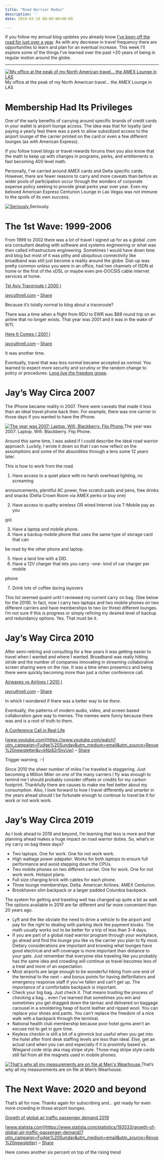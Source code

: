 ```yaml
---
title: "Road Warrior Redux"
description: ''
date: 2019-03-18 00:00:00+00:00

---
```


If you follow my annual blog updates you already know [I’ve been off the road for just over a year](https://fudge.org/archive/my-eighth-year-at-vce/?utm_campaign=Fudge%20Sunday&utm_medium=email&utm_source=Revue%20newsletter). As with any decrease in travel frequency there are opportunities to learn and plan for an eventual increase. This week I’ll explore some of the things I’ve learned over the past +20 years of being in regular motion around the globe.



---

[![My office at the peak of my North American travel... the AMEX Lounge in LAS](https://substack.com/static/52ffddc7f1ba3a9a4c6e68a4816356a5/b4294/amexvegas.jpg "My office at the peak of my North American travel... the AMEX Lounge in LAS")](https://substackcdn.com/image/fetch/f_auto,q_auto:good,fl_progressive:steep/https%3A%2F%2Fsubstack.com%2Fstatic%2F52ffddc7f1ba3a9a4c6e68a4816356a5%2Fb4294%2Famexvegas.jpg)My office at the peak of my North American travel… the AMEX Lounge in LAS

Membership Had Its Privileges
=============================

One of the early benefits of carrying around specific brands of credit cards in your wallet is airport lounge access. The idea was that for loyalty (and paying a yearly fee) there was a perk to allow subsidized access to the airport lounge of the carrier printed on the card or even a few different lounges (as with American Express).

If you follow travel blogs or travel rewards forums then you also know that the math to keep up with changes in programs, perks, and entitlements is fast becoming 400 level math.

Personally, I’ve carried around AMEX cards and Delta specific cards. However, there are fewer reasons to carry and more caveats than before as wider pools of participation occur through the wonders of corporate expense policy seeking to provide great perks year over year. Even my beloved American Express Centurion Lounge in Las Vegas was not immune to the spoils of its own success.

[![Seriously.](https://substack.com/static/a451e280c0ff6e14089089a2a7ecf16f/b4294/amexvegas-oops.jpg "Seriously.")](https://substackcdn.com/image/fetch/f_auto,q_auto:good,fl_progressive:steep/https%3A%2F%2Fsubstack.com%2Fstatic%2Fa451e280c0ff6e14089089a2a7ecf16f%2Fb4294%2Famexvegas-oops.jpg)Seriously.

The 1st Wave: 1999-2006
=======================

From 1999 to 2002 there was a lot of travel I signed up for as a global .com era consultant dealing with software and systems engineering or what was then called infrastructure engineering. Sometimes I would have down time and blog but most of it was pithy and ubiquitous connectivity like broadband was still just become a reality around the globe. Dial-up was pretty common unless you were in an office, had two channels of ISDN at home or the first of the xDSL or maybe even pre-DOCSIS cable internet services at home.

[Tel Aviv Traceroute ( 2000 )](https://fudge.org/archive/tel-aviv-traceroute/?utm_campaign=Fudge%20Sunday&utm_medium=email&utm_source=Revue%20newsletter)

[jaycuthrell.com](https://fudge.org/archive/tel-aviv-traceroute/?utm_campaign=Fudge%20Sunday&utm_medium=email&utm_source=Revue%20newsletter) – [Share](http://rev.vu/69bRb4?utm_campaign=Issue&utm_content=share&utm_medium=email&utm_source=Fudge+Sunday)

Because it’s totally normal to blog about a traceroute?

There was a time when a flight from RDU to EWR was $88 round trip on an airline that no longer exists. That year was 2001 and it was in the wake of 9/11.

[Here It Comes ( 2001 )](https://fudge.org/archive/here-it-comes/?utm_campaign=Fudge%20Sunday&utm_medium=email&utm_source=Revue%20newsletter)

[jaycuthrell.com](https://fudge.org/archive/here-it-comes/?utm_campaign=Fudge%20Sunday&utm_medium=email&utm_source=Revue%20newsletter) – [Share](http://rev.vu/WRNDWv?utm_campaign=Issue&utm_content=share&utm_medium=email&utm_source=Fudge+Sunday)

It was another time.

Eventually, travel that was less *normal* became accepted as *normal*. You learned to expect more security and scrutiny or the random change to policy or procedures. [Long live the freedom grope](https://www.tsa.gov/news/releases/2013/07/19/tsa-launch-application-program-tsa-precheck?utm_campaign=Fudge%20Sunday&utm_medium=email&utm_source=Revue%20newsletter).

Jay’s Way Circa 2007
====================

The iPhone became reality in 2007. There were caveats that made it less than an ideal travel phone back then. For example, there was one carrier in those days if you wanted to have the iPhone.

[![The year was 2007: Laptop. Wifi. Blackberry. Flip Phone.](https://substack.com/static/f901004274323a05d97f4e8452b21139/b4294/deltalounge.jpg "The year was 2007: Laptop. Wifi. Blackberry. Flip Phone.")](https://substackcdn.com/image/fetch/f_auto,q_auto:good,fl_progressive:steep/https%3A%2F%2Fsubstack.com%2Fstatic%2Ff901004274323a05d97f4e8452b21139%2Fb4294%2Fdeltalounge.jpg)The year was 2007: Laptop. Wifi. Blackberry. Flip Phone.

Around this same time, I was asked if I could describe the ideal road warrior approach. Luckily, I wrote it down so that I can now reflect on the assumptions and some of the absurdities through a lens some 12 years later.

This is how to work from the road.

1. Have access to a quiet place with no harsh overhead lighting, no screaming

announcements, plentiful AC power, free scratch pads and pens, free drinks and snacks (Delta Crown Room via AMEX perks or buy one)

2. Have access to quality wireless OR wired Internet (via T-Mobile pay as you

go)

3. Have a laptop and mobile phone.
4. Have a backup mobile phone that uses the same type of storage card that can

be read by the other phone and laptop.

5. Have a land line with a DID.
6. Have a 12V charger that lets you carry -one- kind of car charger per mobile

phone

7. Drink lots of coffee during layovers

This list seemed quaint until I reviewed my current carry on bag. (See below for the 2019). In fact, now I carry two laptops and two mobile phones on two different carriers and have memberships to two (or three) different lounges. I’m not sure if this is progress or simply refining my desired level of backup and redundancy options. Yes. That must be it.

Jay’s Way Circa 2010
====================

After semi-retiring and consulting for a few years it was getting easier to travel when I wanted and where I wanted. Broadband was really hitting stride and the number of companies innovating in streaming collaborative screen sharing were on the rise. It was a time when proxemics and being there were quickly becoming more than just a richer conference call.

[Airwaves vs Airlines ( 2010 )](https://fudge.org/archive/airwaves-vs-airlines/?utm_campaign=Fudge%20Sunday&utm_medium=email&utm_source=Revue%20newsletter)

[jaycuthrell.com](https://fudge.org/archive/airwaves-vs-airlines/?utm_campaign=Fudge%20Sunday&utm_medium=email&utm_source=Revue%20newsletter) – [Share](http://rev.vu/dM8V7O?utm_campaign=Issue&utm_content=share&utm_medium=email&utm_source=Fudge+Sunday)

In which I wondered if there was a better way to be *there*.

Eventually, the patterns of modern audio, video, and screen based collaboration gave way to memes. The memes were funny because there was and is a root of truth to them.

[A Conference Call in Real Life](https://www.youtube.com/watch?utm_campaign=Fudge%20Sunday&utm_medium=email&utm_source=Revue%20newsletter&v=kNz82r5nyUw)

[www.youtube.com](https://www.youtube.com/watch?utm_campaign=Fudge%20Sunday&utm_medium=email&utm_source=Revue%20newsletter&v=kNz82r5nyUw) – [Share](http://rev.vu/JyqKqP?utm_campaign=Issue&utm_content=share&utm_medium=email&utm_source=Fudge+Sunday)

Trigger warning. :-)

Since 2010 the sheer number of miles I’ve traveled is staggering. Just becoming a Million Miler on *one* of the many carriers I fly was enough to remind me I should probably consider offsets or credits for my carbon footprint. Thankfully there are causes to make me feel better about my consumption. Also, I look forward to how I travel differently and smarter in the years ahead should I be fortunate enough to continue to travel be it for work or not work work.

Jay’s Way Circa 2019
====================

As I look ahead to 2019 and beyond, I’m learning that less is more and that planning ahead makes a huge impact on road warrior duties. So, what’s in my carry on bag these days?

* Two laptops. One for work. One for not work work.
* High wattage power adapater. Works for both laptops to ensure full performance and avoid stepping down the CPUs.
* Two mobile phones on two different carrier. One for work. One for not work work. Hotspot plans.
* Full size charging brick with cables for each phone.
* Three lounge memberships. Delta. American Airlines. AMEX Centurion.
* Brookhaven slim backpack or a larger padded Columbia backpack.

The system for getting and traveling well has changed up quite a bit as well. The options available in 2019 are far different and far more convenient than 20 years ago.

* Lyft and the like obviate the need to drive a vehicle to the airport and pay for the right to dealing with parking deck fee payment kiosks. The math usually works out to be better for a trip of less than 3-4 days.
* If you are part of a global road warrior program through your workplace, go ahead and find the lounge you like vs the carrier you plan to fly most. Dietary considerations are important and knowing what lounges have good electrical and wifi coverage is more important than distance to your gate. Just remember that everyone else traveling like you probably has the same idea and crowding will continue as travel becomes less of a treat and more of an expectation.
* Most airports are large enough to be wonderful hiking from one end of the terminal to the next – and bonus points for having defibrillators and emergency response staff if you’ve fallen and can’t get up. The importance of a comfortable backpack is important.
* Check your big bag. Just check it. That means trusting the process of checking a bag… even I’ve learned that sometimes you win and sometimes you get dragged down the tarmac and delivered on baggage carousel in a smoldering heap of burnt leather and ripped wool. You can replace your shoes and pants. You can’t replace the freedom of a nice walk with a backpack through the terminal.
* National health club membership because poor hotel gyms aren’t an excuse not to get in gym time.
* Keyless checkin is still a bit of a gimmick but useful when you get into the hotel after front desk staffing levels are less than ideal. Else, get an actual card when you can and especially if it is proximity based vs. Wiegand code strip aka mag stripe style. Those mag stripe style cards still fail from all the magnets used in mobile phones.

[![That's why all my measurements are on file at Men's Wearhouse.](https://substack.com/static/20c8d113044ec788acc85f10399370ea/b4294/checked-bag-oops.jpg "That's why all my measurements are on file at Men's Wearhouse.")](https://substackcdn.com/image/fetch/f_auto,q_auto:good,fl_progressive:steep/https%3A%2F%2Fsubstack.com%2Fstatic%2F20c8d113044ec788acc85f10399370ea%2Fb4294%2Fchecked-bag-oops.jpg)That’s why all my measurements are on file at Men’s Wearhouse.

The Next Wave: 2020 and beyond
==============================

That’s all for now. Thanks again for subscribing and… get ready for even more crowding in those airport lounges.

[Growth of global air traffic passenger demand 2019](https://www.statista.com/statistics/193533/growth-of-global-air-traffic-passenger-demand/?utm_campaign=Fudge%20Sunday&utm_medium=email&utm_source=Revue%20newsletter)

[www.statista.com](https://www.statista.com/statistics/193533/growth-of-global-air-traffic-passenger-demand/?utm_campaign=Fudge%20Sunday&utm_medium=email&utm_source=Revue%20newsletter) – [Share](http://rev.vu/R3ldxx?utm_campaign=Issue&utm_content=share&utm_medium=email&utm_source=Fudge+Sunday)

Here comes another six percent on top of the rising trend

